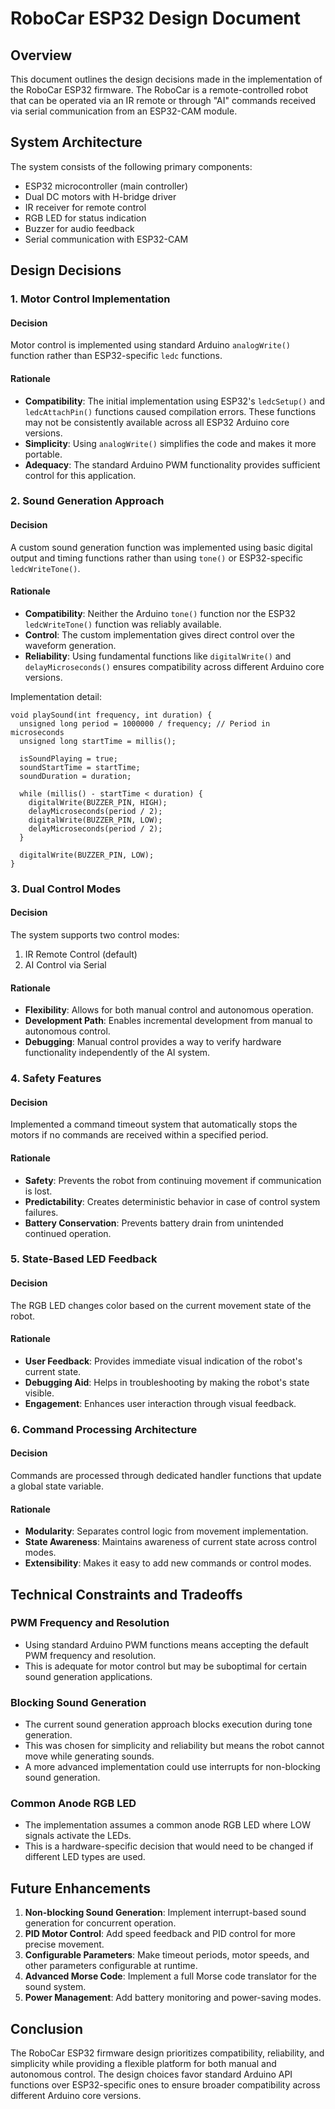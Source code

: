 # RoboCar ESP32 Design Document

## Overview

This document outlines the design decisions made in the implementation of the RoboCar ESP32 firmware. The RoboCar is a remote-controlled robot that can be operated via an IR remote or through "AI" commands received via serial communication from an ESP32-CAM module.

## System Architecture

The system consists of the following primary components:

- ESP32 microcontroller (main controller)
- Dual DC motors with H-bridge driver
- IR receiver for remote control
- RGB LED for status indication
- Buzzer for audio feedback
- Serial communication with ESP32-CAM

## Design Decisions

### 1. Motor Control Implementation

#### Decision
Motor control is implemented using standard Arduino `analogWrite()` function rather than ESP32-specific `ledc` functions.

#### Rationale
- **Compatibility**: The initial implementation using ESP32's `ledcSetup()` and `ledcAttachPin()` functions caused compilation errors. These functions may not be consistently available across all ESP32 Arduino core versions.
- **Simplicity**: Using `analogWrite()` simplifies the code and makes it more portable.
- **Adequacy**: The standard Arduino PWM functionality provides sufficient control for this application.

### 2. Sound Generation Approach

#### Decision
A custom sound generation function was implemented using basic digital output and timing functions rather than using `tone()` or ESP32-specific `ledcWriteTone()`.

#### Rationale
- **Compatibility**: Neither the Arduino `tone()` function nor the ESP32 `ledcWriteTone()` function was reliably available.
- **Control**: The custom implementation gives direct control over the waveform generation.
- **Reliability**: Using fundamental functions like `digitalWrite()` and `delayMicroseconds()` ensures compatibility across different Arduino core versions.

Implementation detail:
```arduino
void playSound(int frequency, int duration) {
  unsigned long period = 1000000 / frequency; // Period in microseconds
  unsigned long startTime = millis();
  
  isSoundPlaying = true;
  soundStartTime = startTime;
  soundDuration = duration;
  
  while (millis() - startTime < duration) {
    digitalWrite(BUZZER_PIN, HIGH);
    delayMicroseconds(period / 2);
    digitalWrite(BUZZER_PIN, LOW);
    delayMicroseconds(period / 2);
  }
  
  digitalWrite(BUZZER_PIN, LOW);
}
```

### 3. Dual Control Modes

#### Decision
The system supports two control modes:
1. IR Remote Control (default)
2. AI Control via Serial

#### Rationale
- **Flexibility**: Allows for both manual control and autonomous operation.
- **Development Path**: Enables incremental development from manual to autonomous control.
- **Debugging**: Manual control provides a way to verify hardware functionality independently of the AI system.

### 4. Safety Features

#### Decision
Implemented a command timeout system that automatically stops the motors if no commands are received within a specified period.

#### Rationale
- **Safety**: Prevents the robot from continuing movement if communication is lost.
- **Predictability**: Creates deterministic behavior in case of control system failures.
- **Battery Conservation**: Prevents battery drain from unintended continued operation.

### 5. State-Based LED Feedback

#### Decision
The RGB LED changes color based on the current movement state of the robot.

#### Rationale
- **User Feedback**: Provides immediate visual indication of the robot's current state.
- **Debugging Aid**: Helps in troubleshooting by making the robot's state visible.
- **Engagement**: Enhances user interaction through visual feedback.

### 6. Command Processing Architecture

#### Decision
Commands are processed through dedicated handler functions that update a global state variable.

#### Rationale
- **Modularity**: Separates control logic from movement implementation.
- **State Awareness**: Maintains awareness of current state across control modes.
- **Extensibility**: Makes it easy to add new commands or control modes.

## Technical Constraints and Tradeoffs

### PWM Frequency and Resolution

- Using standard Arduino PWM functions means accepting the default PWM frequency and resolution.
- This is adequate for motor control but may be suboptimal for certain sound generation applications.

### Blocking Sound Generation

- The current sound generation approach blocks execution during tone generation.
- This was chosen for simplicity and reliability but means the robot cannot move while generating sounds.
- A more advanced implementation could use interrupts for non-blocking sound generation.

### Common Anode RGB LED

- The implementation assumes a common anode RGB LED where LOW signals activate the LEDs.
- This is a hardware-specific decision that would need to be changed if different LED types are used.

## Future Enhancements

1. **Non-blocking Sound Generation**: Implement interrupt-based sound generation for concurrent operation.
2. **PID Motor Control**: Add speed feedback and PID control for more precise movement.
3. **Configurable Parameters**: Make timeout periods, motor speeds, and other parameters configurable at runtime.
4. **Advanced Morse Code**: Implement a full Morse code translator for the sound system.
5. **Power Management**: Add battery monitoring and power-saving modes.

## Conclusion

The RoboCar ESP32 firmware design prioritizes compatibility, reliability, and simplicity while providing a flexible platform for both manual and autonomous control. The design choices favor standard Arduino API functions over ESP32-specific ones to ensure broader compatibility across different Arduino core versions.
